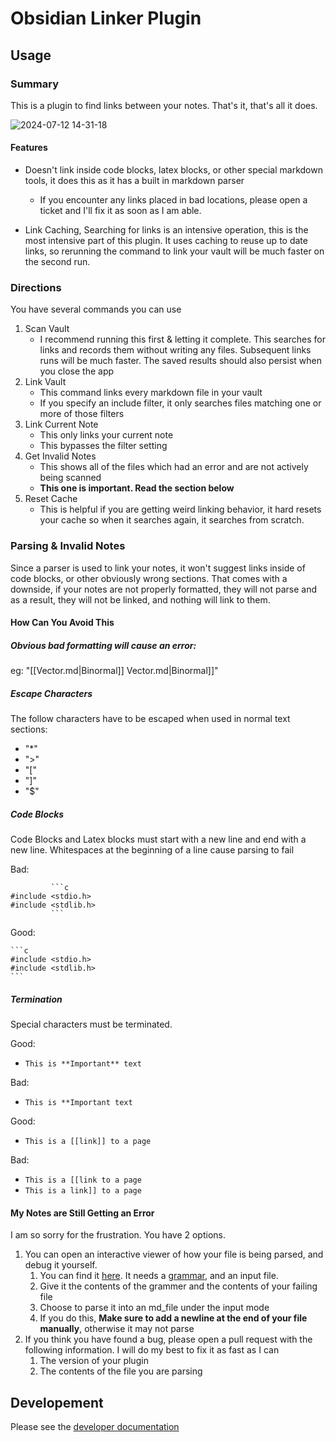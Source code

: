 # Obsidian Linker Plugin
## Usage
### Summary

This is a plugin to find links between your notes. That's it, that's all it does.

![2024-07-12 14-31-18](https://github.com/user-attachments/assets/5c3170db-0e39-4ac1-83bb-f0a183b30478)

#### Features

- Doesn't link inside code blocks, latex blocks, or other special markdown tools, it does this as it has a built in markdown parser
	- If you encounter any links placed in bad locations, please open a ticket and I'll fix it as soon as I am able.

- Link Caching, Searching for links is an intensive operation, this is the most intensive part of this plugin. It uses caching to reuse up to date links, so rerunning the command to link your vault will be much faster on the second run.

### Directions

You have several commands you can use
1. Scan Vault
	- I recommend running this first & letting it complete. This searches for links and records them without writing any files. Subsequent links runs will be much faster. The saved results should also persist when you close the app
2. Link Vault
	- This command links every markdown file in your vault
	- If you specify an include filter, it only searches files matching one or more of those filters
3. Link Current Note
	- This only links your current note
	- This bypasses the filter setting
4. Get Invalid Notes
	- This shows all of the files which had an error and are not actively being scanned
	- **This one is important. Read the section below**
5. Reset Cache
	- This is helpful if you are getting weird linking behavior, it hard resets your cache so when it searches again, it searches from scratch.

### Parsing & Invalid Notes

Since a parser is used to link your notes, it won't suggest links inside of code blocks, or other obviously wrong sections. That comes with a downside, if your notes are not properly formatted, they will not parse and as a result, they will not be linked, and nothing will link to them.

#### How Can You Avoid This

##### Obvious bad formatting will cause an error:
eg: "[[Vector.md|Binormal]] Vector.md|Binormal]]"
##### Escape Characters
The follow characters have to be escaped when used in normal text sections:
- "*"
- ">"
- "["
- "]"
- "$"

##### Code Blocks
Code Blocks and Latex blocks must start with a new line and end with a new line. Whitespaces at the beginning of a line cause parsing to fail

Bad:
~~~
         ```c
#include <stdio.h>
#include <stdlib.h>
         ```
~~~
Good:
~~~
```c
#include <stdio.h>
#include <stdlib.h>
```
~~~


##### Termination

Special characters must be terminated.

Good:
- `This is **Important** text`

Bad:
- `This is **Important text`

Good:
- `This is a [[link]] to a page`

Bad:
- `This is a [[link to a page`
- `This is a link]] to a page`

#### My Notes are Still Getting an Error

I am so sorry for the frustration. You have 2 options.

1. You can open an interactive viewer of how your file is being parsed, and debug it yourself.
	1. You can find it [here](https://pest.rs/#editor). It needs a [grammar](https://github.com/nickrallison/obsidian-note-linker-with-previewer/blob/main/src/rust/parser/md.pest), and an input file.
	2. Give it the contents of the grammer and the contents of your failing file
	3. Choose to parse it into an md_file under the input mode
	4. If you do this, **Make sure to add a newline at the end of your file manually**, otherwise it may not parse
2. If you think you have found a bug, please open a pull request with the following information. I will do my best to fix it as fast as I can
	1. The version of your plugin
	2. The contents of the file you are parsing


## Developement

Please see the [developer documentation](DEV.md)

